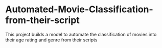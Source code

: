# Automated-Movie-Classification-from-their-script
This project builds a model to automate the classification of movies into their age rating and genre from their scripts
